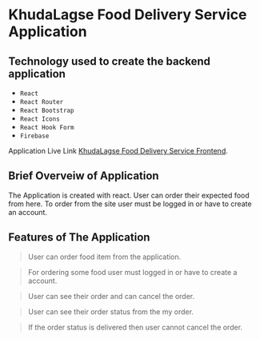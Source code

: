 # KhudaLagse Food Delivery Service Application

## Technology used to create the backend application
- `React`
- `React Router`
- `React Bootstrap`
- `React Icons`
- `React Hook Form`
- `Firebase`
  
Application Live Link [KhudaLagse Food Delivery Service Frontend](https://life-diagnostic-center-limited.web.app/).

## Brief Overveiw of Application
The Application is created with react. User can order their expected food from here. To order from the site user must be logged in or have to create an account.

## Features of The Application
> User can order food item from the application.

> For ordering some food user must logged in or have to create a account.

> User can see their order and can cancel the order.

> User can see their order status from the my order.

> If the order status is delivered then user cannot cancel the order.

